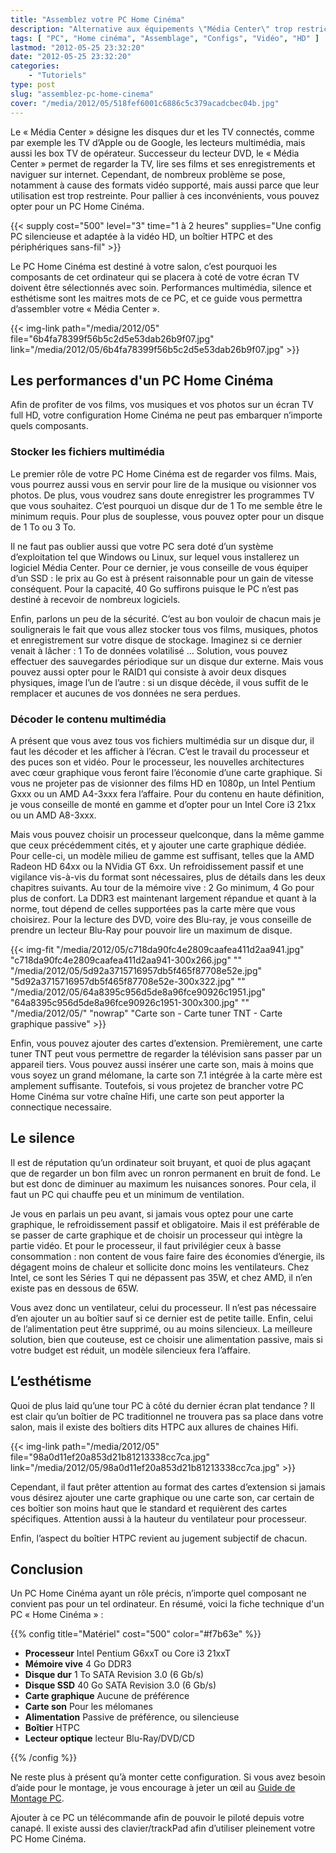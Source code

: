 ```yaml
---
title: "Assemblez votre PC Home Cinéma"
description: "Alternative aux équipements \"Média Center\" trop restrictifs, voici quelques conseils pour concevoir et monter votre PC Home Cinéma."
tags: [ "PC", "Home cinéma", "Assemblage", "Configs", "Vidéo", "HD" ]
lastmod: "2012-05-25 23:32:20"
date: "2012-05-25 23:32:20"
categories:
    - "Tutoriels"
type: post
slug: "assemblez-pc-home-cinema"
cover: "/media/2012/05/518fef6001c6886c5c379acadcbec04b.jpg"
---
```


Le « Média Center » désigne les disques dur et les TV connectés, comme par exemple les TV d’Apple ou de Google, les lecteurs multimédia, mais aussi les box TV de opérateur. Successeur du lecteur DVD, le « Média Center » permet de regarder la TV, lire ses films et ses enregistrements et naviguer sur internet. Cependant, de nombreux problème se pose, notamment à cause des formats vidéo supporté, mais aussi parce que leur utilisation est trop restreinte. Pour pallier à ces inconvénients, vous pouvez opter pour un PC Home Cinéma.

<!--more-->

{{< supply cost="500" level="3" time="1 à 2 heures" supplies="Une config PC silencieuse et adaptée à la vidéo HD, un boîtier HTPC et des périphériques sans-fil" >}}

Le PC Home Cinéma est destiné à votre salon, c’est pourquoi les composants de cet ordinateur qui se placera à coté de votre écran TV doivent être sélectionnés avec soin. Performances multimédia, silence et esthétisme sont les maitres mots de ce PC, et ce guide vous permettra d’assembler votre « Média Center ».

{{< img-link path="/media/2012/05" file="6b4fa78399f56b5c2d5e53dab26b9f07.jpg" link="/media/2012/05/6b4fa78399f56b5c2d5e53dab26b9f07.jpg" >}}

## Les performances d'un PC Home Cinéma

Afin de profiter de vos films, vos musiques et vos photos sur un écran TV full HD, votre configuration Home Cinéma ne peut pas embarquer n’importe quels composants.

### Stocker les fichiers multimédia

Le premier rôle de votre PC Home Cinéma est de regarder vos films. Mais, vous pourrez aussi vous en servir pour lire de la musique ou visionner vos photos. De plus, vous voudrez sans doute enregistrer les programmes TV que vous souhaitez. C’est pourquoi un disque dur de 1 To me semble être le minimum requis. Pour plus de souplesse, vous pouvez opter pour un disque de 1 To ou 3 To.

Il ne faut pas oublier aussi que votre PC sera doté d’un système d’exploitation tel que Windows ou Linux, sur lequel vous installerez un logiciel Média Center. Pour ce dernier, je vous conseille de vous équiper d’un SSD : le prix au Go est à présent raisonnable pour un gain de vitesse conséquent. Pour la capacité, 40 Go suffirons puisque le PC n’est pas destiné à recevoir de nombreux logiciels.

Enfin, parlons un peu de la sécurité. C’est au bon vouloir de chacun mais je soulignerais le fait que vous allez stocker tous vos films, musiques, photos et enregistrement sur votre disque de stockage. Imaginez si ce dernier venait à lâcher : 1 To de données volatilisé … Solution, vous pouvez effectuer des sauvegardes périodique sur un disque dur externe. Mais vous pouvez aussi opter pour le RAID1 qui consiste à avoir deux disques physiques, image l’un de l’autre : si un disque décède, il vous suffit de le remplacer et aucunes de vos données ne sera perdues.

### Décoder le contenu multimédia

A présent que vous avez tous vos fichiers multimédia sur un disque dur, il faut les décoder et les afficher à l’écran. C’est le travail du processeur et des puces son et vidéo. Pour le processeur, les nouvelles architectures avec cœur graphique vous feront faire l’économie d’une carte graphique. Si vous ne projeter pas de visionner des films HD en 1080p, un Intel Pentium Gxxx ou un AMD A4-3xxx fera l’affaire. Pour du contenu en haute définition, je vous conseille de monté en gamme et d’opter pour un Intel Core i3 21xx ou un AMD A8-3xxx.

Mais vous pouvez choisir un processeur quelconque, dans la même gamme que ceux précédemment cités, et y ajouter une carte graphique dédiée. Pour celle-ci, un modèle milieu de gamme est suffisant, telles que la AMD Radeon HD 64xx ou la NVidia GT 6xx. Un refroidissement passif et une vigilance vis-à-vis du format sont nécessaires, plus de détails dans les deux chapitres suivants.
Au tour de la mémoire vive : 2 Go minimum, 4 Go pour plus de confort. La DDR3 est maintenant largement répandue et quant à la norme, tout dépend de celles supportées pas la carte mère que vous choisirez. Pour la lecture des DVD, voire des Blu-ray, je vous conseille de prendre un lecteur Blu-Ray pour pouvoir lire un maximum de disque.

{{< img-fit
    "/media/2012/05/c718da90fc4e2809caafea411d2aa941.jpg" "c718da90fc4e2809caafea411d2aa941-300x266.jpg" ""
    "/media/2012/05/5d92a3715716957db5f465f87708e52e.jpg" "5d92a3715716957db5f465f87708e52e-300x322.jpg" ""
    "/media/2012/05/64a8395c956d5de8a96fce90926c1951.jpg" "64a8395c956d5de8a96fce90926c1951-300x300.jpg" ""
    "/media/2012/05/" "nowrap" "Carte son - Carte tuner TNT - Carte graphique passive" >}}

Enfin, vous pouvez ajouter des cartes d’extension. Premièrement, une carte tuner TNT peut vous permettre de regarder la télévision sans passer par un appareil tiers. Vous pouvez aussi insérer une carte son, mais à moins que vous soyez un grand mélomane, la carte son 7.1 intégrée à la carte mère est amplement suffisante. Toutefois, si vous projetez de brancher votre PC Home Cinéma sur votre chaîne Hifi, une carte son peut apporter la connectique necessaire.

## Le silence

Il est de réputation qu’un ordinateur soit bruyant, et quoi de plus agaçant que de regarder un bon film avec un ronron permanent en bruit de fond. Le but est donc de diminuer au maximum les nuisances sonores. Pour cela, il faut un PC qui chauffe peu et un minimum de ventilation.

Je vous en parlais un peu avant, si jamais vous optez pour une carte graphique, le refroidissement passif et obligatoire. Mais il est préférable de se passer de carte graphique et de choisir un processeur qui intègre la partie vidéo. Et pour le processeur, il faut privilégier ceux à basse consommation : non content de vous faire faire des économies d’énergie, ils dégagent moins de chaleur et sollicite donc moins les ventilateurs. Chez Intel, ce sont les Séries T qui ne dépassent pas 35W, et chez AMD, il n’en existe pas en dessous de 65W.

Vous avez donc un ventilateur, celui du processeur. Il n’est pas nécessaire d’en ajouter un au boîtier sauf si ce dernier est de petite taille. Enfin, celui de l’alimentation peut être supprimé, ou au moins silencieux. La meilleure solution, bien que couteuse, est ce choisir une alimentation passive, mais si votre budget est réduit, un modèle silencieux fera l’affaire.

## L’esthétisme

Quoi de plus laid qu’une tour PC à côté du dernier écran plat tendance ? Il est clair qu’un boîtier de PC traditionnel ne trouvera pas sa place dans votre salon, mais il existe des boîtiers dits HTPC aux allures de chaines Hifi.

{{< img-link path="/media/2012/05" file="98a0d11ef20a853d21b81213338cc7ca.jpg" link="/media/2012/05/98a0d11ef20a853d21b81213338cc7ca.jpg" >}}

Cependant, il faut prêter attention au format des cartes d’extension si jamais vous désirez ajouter une carte graphique ou une carte son, car certain de ces boîtier son moins haut que le standard et requièrent des cartes spécifiques. Attention aussi à la hauteur du ventilateur pour processeur.

Enfin, l’aspect du boîtier HTPC revient au jugement subjectif de chacun.

## Conclusion

Un PC Home Cinéma ayant un rôle précis, n’importe quel composant ne convient pas pour un tel ordinateur. En résumé, voici la fiche technique d'un PC « Home Cinéma » :

{{% config title="Matériel" cost="500" color="#f7b63e" %}}

- **Processeur** Intel Pentium G6xxT ou Core i3 21xxT
- **Mémoire vive** 4 Go DDR3
- **Disque dur** 1 To SATA Revision 3.0 (6 Gb/s)
- **Disque SSD** 40 Go SATA Revision 3.0 (6 Gb/s)
- **Carte graphique** Aucune de préférence
- **Carte son** Pour les mélomanes
- **Alimentation** Passive de préférence, ou silencieuse
- **Boîtier** HTPC
- **Lecteur optique** lecteur Blu-Ray/DVD/CD

{{% /config %}}

Ne reste plus à présent qu’à monter cette configuration. Si vous avez besoin d’aide pour le montage, je vous encourage à jeter un œil au [Guide de Montage PC](/monter-son-pc/).

Ajouter à ce PC un télécommande afin de pouvoir le piloté depuis votre canapé. Il existe aussi des clavier/trackPad afin d’utiliser pleinement votre PC Home Cinéma.